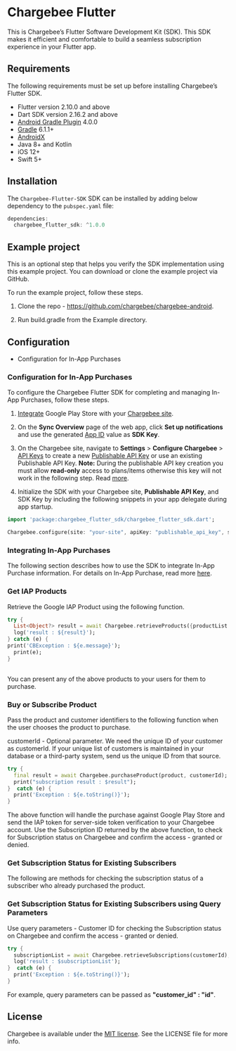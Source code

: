 # Chargebee Flutter
This is Chargebee’s Flutter Software Development Kit (SDK). This SDK makes it efficient and comfortable to build a seamless subscription experience in your Flutter app.

## Requirements
The following requirements must be set up before installing Chargebee’s Flutter SDK.

* Flutter version 2.10.0 and above
* Dart SDK version 2.16.2 and above
* [Android Gradle Plugin](https://developer.android.com/studio/releases/gradle-plugin) 4.0.0
* [Gradle](https://gradle.org/releases/) 6.1.1+
* [AndroidX](https://developer.android.com/jetpack/androidx/)
* Java 8+ and Kotlin
* iOS 12+
* Swift 5+

## Installation
The `Chargebee-Flutter-SDK` SDK can be installed by adding below dependency to the `pubspec.yaml` file:

```dart
dependencies:
  chargebee_flutter_sdk: ^1.0.0
```

## Example project
This is an optional step that helps you verify the SDK implementation using this example project. You can download or clone the example project via GitHub.

To run the example project, follow these steps.

1. Clone the repo - https://github.com/chargebee/chargebee-android.

2. Run build.gradle from the Example directory.

## Configuration

* Configuration for In-App Purchases

### Configuration for In-App Purchases
To configure the Chargebee Flutter SDK for completing and managing In-App Purchases, follow these steps.

1. [Integrate](https://www.chargebee.com/docs/2.0/mobile-playstore-connect.html) Google Play Store with your [Chargebee site](https://app.chargebee.com/sites/select).

2. On the **Sync Overview** page of the web app, click **Set up notifications** and use the generated [App ID](https://www.chargebee.com/docs/1.0/mobile-playstore-notifications.html#app-id) value as **SDK Key**.

3. On the Chargebee site, navigate to **Settings** > **Configure Chargebee** > [API Keys](https://www.chargebee.com/docs/2.0/api_keys.html#create-an-api-key) to create a new [Publishable API Key](https://www.chargebee.com/docs/2.0/api_keys.html#types-of-api-keys_publishable-key) or use an existing Publishable API Key.
   **Note:** During the publishable API key creation you must allow **read-only** access to plans/items otherwise this key will not work in the following step. Read [more](https://www.chargebee.com/docs/2.0/api_keys.html#types-of-api-keys_publishable-key).

4. Initialize the SDK with your Chargebee site, **Publishable API Key**, and SDK Key by including the following snippets in your app delegate during app startup.

```dart
import 'package:chargebee_flutter_sdk/chargebee_flutter_sdk.dart';

Chargebee.configure(site: "your-site", apiKey: "publishable_api_key", sdkKey: "ResourceID/SDK Key")

```
### Integrating In-App Purchases
The following section describes how to use the SDK to integrate In-App Purchase information. For details on In-App Purchase, read more [here](https://www.chargebee.com/docs/2.0/mobile-in-app-purchases.html).

### Get IAP Products
Retrieve the Google IAP Product using the following function.

```dart
try {
  List<Object?> result = await Chargebee.retrieveProducts({productList: "[Product ID's from Google Play Console]"});
  log('result : ${result}');
} catch (e) {
print('CBException : ${e.message}');
  print(e);
}
            
```
You can present any of the above products to your users for them to purchase.

### Buy or Subscribe Product
Pass the product and customer identifiers to the following function when the user chooses the product to purchase.

customerId - Optional parameter. We need the unique ID of your customer as customerId. If your unique list of customers is maintained in your database or a third-party system, send us the unique ID from that source.

```dart
try {
  final result = await Chargebee.purchaseProduct(product, customerId);
  print("subscription result : $result");
}  catch (e) {
  print('Exception : ${e.toString()}');
}
 ```
The above function will handle the purchase against Google Play Store and send the IAP token for server-side token verification to your Chargebee account. Use the Subscription ID returned by the above function, to check for Subscription status on Chargebee and confirm the access - granted or denied.

### Get Subscription Status for Existing Subscribers
The following are methods for checking the subscription status of a subscriber who already purchased the product.

### Get Subscription Status for Existing Subscribers using Query Parameters
Use query parameters - Customer ID for checking the Subscription status on Chargebee and confirm the access - granted or denied.

```dart
try {
  subscriptionList = await Chargebee.retrieveSubscriptions(customerId);
  log('result : $subscriptionList');
}  catch (e) {
  print('Exception : ${e.toString()}');
}  
```
For example, query parameters can be passed as **"customer_id" : "id"**.

## License

Chargebee is available under the [MIT license](https://opensource.org/licenses/MIT). See the LICENSE file for more info.

